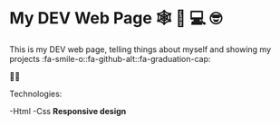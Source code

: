 # My DEV Web Page 🕸️ 💠 💻 🤓 

This is my DEV web page, telling things about myself and showing my projects :fa-smile-o::fa-github-alt::fa-graduation-cap:

👨‍💻

Technologies:

-Html
-Css
**Responsive design**
